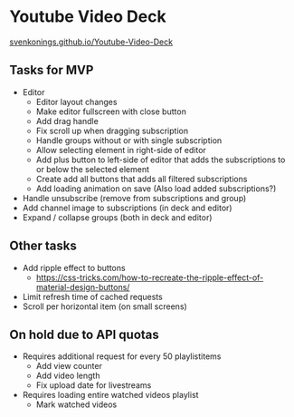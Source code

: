 # Youtube Video Deck
[svenkonings.github.io/Youtube-Video-Deck](https://svenkonings.github.io/Youtube-Video-Deck/)

## Tasks for MVP
- Editor
  - Editor layout changes
  - Make editor fullscreen with close button
  - Add drag handle
  - Fix scroll up when dragging subscription
  - Handle groups without or with single subscription
  - Allow selecting element in right-side of editor
  - Add plus button to left-side of editor that adds the subscriptions to or below the selected element
  - Create add all buttons that adds all filtered subscriptions
  - Add loading animation on save (Also load added subscriptions?)
- Handle unsubscribe (remove from subscriptions and group)
- Add channel image to subscriptions (in deck and editor)
- Expand / collapse groups (both in deck and editor)

## Other tasks
- Add ripple effect to buttons
  - https://css-tricks.com/how-to-recreate-the-ripple-effect-of-material-design-buttons/
- Limit refresh time of cached requests
- Scroll per horizontal item (on small screens)

## On hold due to API quotas
- Requires additional request for every 50 playlistitems
  - Add view counter
  - Add video length
  - Fix upload date for livestreams
- Requires loading entire watched videos playlist
  - Mark watched videos
